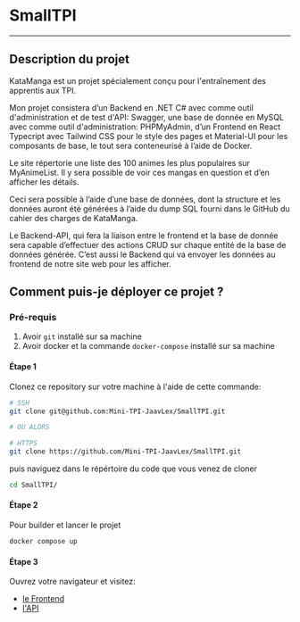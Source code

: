 # SmallTPI

---

## Description du projet

KataManga est un projet spécialement conçu pour l'entraînement des apprentis aux TPI.

Mon projet consistera d’un Backend en .NET C# avec comme outil d'administration et de test d'API: Swagger, une base de donnée en MySQL avec comme outil d'administration: PHPMyAdmin, d’un Frontend en React Typecript avec Tailwind CSS pour le style des pages et Material-UI pour les composants de base, le tout sera conteneurisé à l’aide de Docker.

Le site répertorie une liste des 100 animes les plus populaires sur MyAnimeList. Il y sera possible de voir ces mangas en question et d’en afficher les détails.

Ceci sera possible à l’aide d’une base de données, dont la structure et les données auront été générées à l’aide du dump SQL fourni dans le GitHub du cahier des charges de KataManga.

Le Backend-API, qui fera la liaison entre le frontend et la base de donnée sera capable d’effectuer des actions CRUD sur chaque entité de la base de données générée. C’est aussi le Backend qui va envoyer les données au frontend de notre site web pour les afficher.

## Comment puis-je déployer ce projet ?

### Pré-requis

1. Avoir `git` installé sur sa machine
1. Avoir docker et la commande `docker-compose` installé sur sa machine

#### Étape 1

Clonez ce repository sur votre machine à l'aide de cette commande:

```bash
# SSH
git clone git@github.com:Mini-TPI-JaavLex/SmallTPI.git

# OU ALORS

# HTTPS
git clone https://github.com/Mini-TPI-JaavLex/SmallTPI.git
```

puis naviguez dans le répértoire du code que vous venez de cloner

```bash
cd SmallTPI/
```

#### Étape 2

Pour builder et lancer le projet

```bash
docker compose up
```

#### Étape 3

Ouvrez votre navigateur et visitez:

- [le Frontend](http://localhost:3000)
- [l'API](http://localhost:7227)
